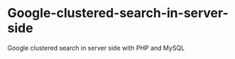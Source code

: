 Google-clustered-search-in-server-side
======================================

Google clustered search in server side with PHP and MySQL
